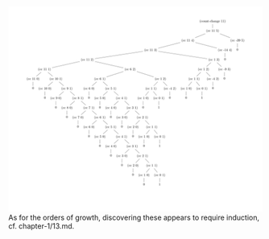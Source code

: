 ![tree](tree.png)
As for the orders of growth, discovering these appears to require induction, cf. chapter-1/13.md.
